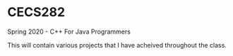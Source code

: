 # CECS282
Spring 2020 - C++ For Java Programmers

This will contain various projects that I have acheived throughout the class.
